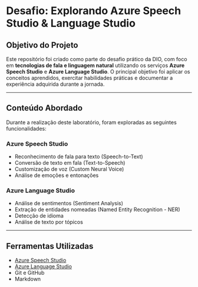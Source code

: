 #  Desafio: Explorando Azure Speech Studio & Language Studio

##  Objetivo do Projeto

Este repositório foi criado como parte do desafio prático da DIO, com foco em **tecnologias de fala e linguagem natural** utilizando os serviços **Azure Speech Studio** e **Azure Language Studio**. O principal objetivo foi aplicar os conceitos aprendidos, exercitar habilidades práticas e documentar a experiência adquirida durante a jornada.

---

##  Conteúdo Abordado

Durante a realização deste laboratório, foram exploradas as seguintes funcionalidades:

###  Azure Speech Studio
- Reconhecimento de fala para texto (Speech-to-Text)
- Conversão de texto em fala (Text-to-Speech)
- Customização de voz (Custom Neural Voice)
- Análise de emoções e entonações

###  Azure Language Studio
- Análise de sentimentos (Sentiment Analysis)
- Extração de entidades nomeadas (Named Entity Recognition - NER)
- Detecção de idioma
- Análise de texto por tópicos

---

##  Ferramentas Utilizadas

- [Azure Speech Studio](https://speech.microsoft.com/)
- [Azure Language Studio](https://language.cognitive.azure.com/)
- Git e GitHub
- Markdown